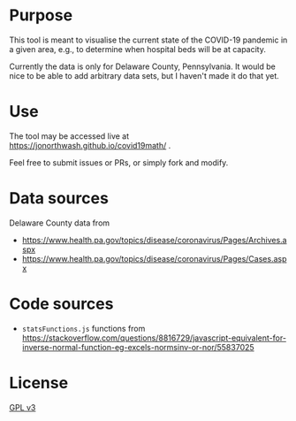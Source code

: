 # Purpose

This tool is meant to visualise the current state of the COVID-19 pandemic in a given area, e.g., to determine when hospital beds will be at capacity.

Currently the data is only for Delaware County, Pennsylvania.  It would be nice to be able to add arbitrary data sets, but I haven't made it do that yet.

# Use

The tool may be accessed live at https://jonorthwash.github.io/covid19math/ .

Feel free to submit issues or PRs, or simply fork and modify.

# Data sources

Delaware County data from
* https://www.health.pa.gov/topics/disease/coronavirus/Pages/Archives.aspx
* https://www.health.pa.gov/topics/disease/coronavirus/Pages/Cases.aspx

# Code sources

* `statsFunctions.js` functions from https://stackoverflow.com/questions/8816729/javascript-equivalent-for-inverse-normal-function-eg-excels-normsinv-or-nor/55837025

# License

[GPL v3](https://www.gnu.org/licenses/gpl-3.0.html)
